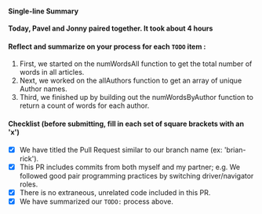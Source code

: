 #### Single-line Summary
**Today, Pavel and Jonny paired together. It took about 4 hours**

#### Reflect and summarize on your process for each `TODO` item :  
  1. First, we started on the numWordsAll function to get the total number of words in all articles.
  2. Next, we worked on the allAuthors function to get an array of unique Author names.
  3. Third, we finished up by building out the numWordsByAuthor function to return a count of words for each author.

#### Checklist (before submitting, fill in each set of square brackets with an 'x')
- [x] We have titled the Pull Request similar to our branch name (ex: 'brian-rick').
- [x] This PR includes commits from both myself and my partner; e.g. We followed good pair programming practices by switching driver/navigator roles.
- [x] There is no extraneous, unrelated code included in this PR.
- [x] We have summarized our `TODO:` process above.
